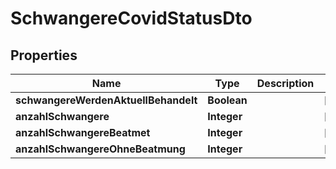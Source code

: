 

# SchwangereCovidStatusDto


## Properties

| Name | Type | Description | Notes |
|------------ | ------------- | ------------- | -------------|
|**schwangereWerdenAktuellBehandelt** | **Boolean** |  |  [optional] |
|**anzahlSchwangere** | **Integer** |  |  [optional] |
|**anzahlSchwangereBeatmet** | **Integer** |  |  [optional] |
|**anzahlSchwangereOhneBeatmung** | **Integer** |  |  [optional] |



